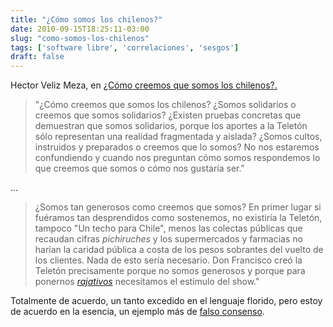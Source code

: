 ```yaml
---
title: "¿Cómo somos los chilenos?"
date: 2010-09-15T18:25:11-03:00
slug: "como-somos-los-chilenos"
tags: ['software libre', 'correlaciones', 'sesgos']
draft: false
---
```

 
Hector Veliz Meza, en [¿Cómo creemos que somos los chilenos?.](http://blogs.cooperativa.cl/velismeza/2010/09/14/%C2%BFcomo-creemos-que-somos-los-chilenos/)

> "¿Cómo creemos que somos los chilenos? ¿Somos solidarios o creemos
> que somos solidarios? ¿Existen pruebas concretas que demuestran que
> somos solidarios, porque los aportes a la Teletón sólo representan una
> realidad fragmentada y aislada? ¿Somos cultos, instruidos y preparados
> o creemos que lo somos? No nos estaremos confundiendo y cuando nos
> preguntan cómo somos respondemos lo que creemos que somos o cómo nos
> gustaría ser."

...

> ¿Somos tan generosos como creemos que somos? En primer lugar si fuéramos
tan desprendidos como sostenemos, no existiría la Teletón, tampoco "Un
techo para Chile", menos las colectas públicas que recaudan
cifras *pichiruches* y los supermercados y farmacias no harían la
caridad pública a costa de los pesos sobrantes del vuelto de los
clientes. Nada de esto sería necesario. Don Francisco creó la Teletón
precisamente porque no somos generosos y porque para
ponernos *[rajativos](http://www.cooperativa.cl/prontus_media/site/artic/20100914/mmedia/MULTIMEDIA_MP320100914112601.mp3)*
necesitamos el estímulo del show."

Totalmente de acuerdo, un tanto excedido en el lenguaje florido, pero
estoy de acuerdo en la esencia, un ejemplo más de 
[falso consenso](/blog/2010/09/falso-consenso.html).
